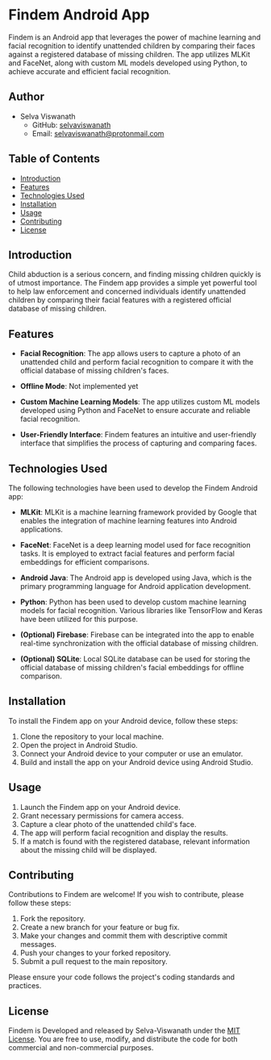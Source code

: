 # Findem Android App

Findem is an Android app that leverages the power of machine learning and facial recognition to identify unattended children by comparing their faces against a registered database of missing children. The app utilizes MLKit and FaceNet, along with custom ML models developed using Python, to achieve accurate and efficient facial recognition.

## Author

- Selva Viswanath
  - GitHub: [selvaviswanath](https://github.com/selvaviswanath)
  - Email: selvaviswanath@protonmail.com

## Table of Contents

- [Introduction](#introduction)
- [Features](#features)
- [Technologies Used](#technologies-used)
- [Installation](#installation)
- [Usage](#usage)
- [Contributing](#contributing)
- [License](#license)

## Introduction

Child abduction is a serious concern, and finding missing children quickly is of utmost importance. The Findem app provides a simple yet powerful tool to help law enforcement and concerned individuals identify unattended children by comparing their facial features with a registered official database of missing children.

## Features

- **Facial Recognition**: The app allows users to capture a photo of an unattended child and perform facial recognition to compare it with the official database of missing children's faces.

- **Offline Mode**: Not implemented yet

- **Custom Machine Learning Models**: The app utilizes custom ML models developed using Python and FaceNet to ensure accurate and reliable facial recognition.

- **User-Friendly Interface**: Findem features an intuitive and user-friendly interface that simplifies the process of capturing and comparing faces.

## Technologies Used

The following technologies have been used to develop the Findem Android app:

- **MLKit**: MLKit is a machine learning framework provided by Google that enables the integration of machine learning features into Android applications.

- **FaceNet**: FaceNet is a deep learning model used for face recognition tasks. It is employed to extract facial features and perform facial embeddings for efficient comparisons.

- **Android Java**: The Android app is developed using Java, which is the primary programming language for Android application development.

- **Python**: Python has been used to develop custom machine learning models for facial recognition. Various libraries like TensorFlow and Keras have been utilized for this purpose.

- **(Optional) Firebase**: Firebase can be integrated into the app to enable real-time synchronization with the official database of missing children.

- **(Optional) SQLite**: Local SQLite database can be used for storing the official database of missing children's facial embeddings for offline comparison.

## Installation

To install the Findem app on your Android device, follow these steps:

1. Clone the repository to your local machine.
2. Open the project in Android Studio.
3. Connect your Android device to your computer or use an emulator.
4. Build and install the app on your Android device using Android Studio.

## Usage

1. Launch the Findem app on your Android device.
2. Grant necessary permissions for camera access.
3. Capture a clear photo of the unattended child's face.
4. The app will perform facial recognition and display the results.
5. If a match is found with the registered database, relevant information about the missing child will be displayed.

## Contributing

Contributions to Findem are welcome! If you wish to contribute, please follow these steps:

1. Fork the repository.
2. Create a new branch for your feature or bug fix.
3. Make your changes and commit them with descriptive commit messages.
4. Push your changes to your forked repository.
5. Submit a pull request to the main repository.

Please ensure your code follows the project's coding standards and practices.

## License

Findem is Developed and released by Selva-Viswanath under the [MIT License](LICENSE.md). You are free to use, modify, and distribute the code for both commercial and non-commercial purposes.
